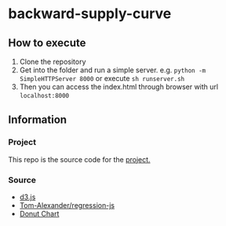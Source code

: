 # backward-supply-curve

## How to execute
1. Clone the repository
2. Get into the folder and run a simple server. e.g. `python -m SimpleHTTPServer 8000` or execute `sh runserver.sh`
3. Then you can access the index.html through browser with url `localhost:8000`

## Information
### Project
This repo is the source code for the [project.](https://docs.google.com/document/d/14SxMTeG9VJA25Zqedmd5lwpZN_vcf8avyECohRtULug/edit)

### Source
* [d3.js](https://github.com/d3/d3)
* [Tom-Alexander/regression-js](https://github.com/Tom-Alexander/regression-js)
* [Donut Chart](http://bl.ocks.org/juan-cb/1984c7f2b446fffeedde)
